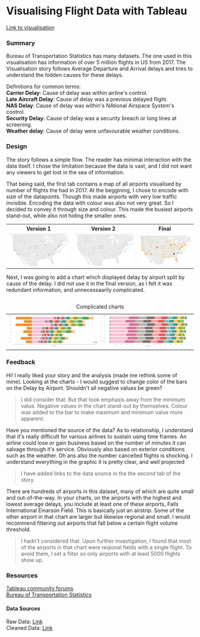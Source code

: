 # Visualising Flight Data with Tableau

[Link to visualisation](https://goo.gl/3XeN4N)

### Summary

Bureau of Transportation Statistics has many datasets. The one used in 
this visualisation has information of over 5 million flights in US 
from 2017.
The Visualisation story follows Average Departure and Arrival delays and
tries to understand the hidden causes for these delays.

Definitions for common terms:<br>
 **Carrier Delay**: Cause of delay was within airline's control. <br>
 **Late Aircraft Delay**: Cause of delay was a previous delayed flight.
 <br>
 **NAS Delay**: Cause of delay was within's NAtional Airspace System's 
 control.<br>
 **Security Delay**: Cause of delay was a security breach or long lines 
 at screening.<br>
 **Weather delay**: Cause of delay were unfavourable weather conditions.

### Design

The story follows a simple flow. The reader has minimal interaction with
the data itself. I chose the limitation because the data is vast, 
and I did not want any viewers to get lost in the sea of information.

That being said, the first tab contains a map of all airports visualised
by number of flights the had in 2017. At the beggining, I chose to 
encode with size of the datapoints. Though this made airports with very 
low traffic invisible. Encoding the data with colour was also not very 
great. So I decided to convey it through size and colour. This made the 
busiest airports stand-out, while also not hiding the smaller ones.

<table>
<tr>
<th>Version 1</th>
<th>Version 2</th>
<th>Final</th>
</tr>
<tr>
<td><img src="img/airport-size-small.PNG"/> </td>
<td><img src="img/Airport-unclear-colour.PNG"/> </td>
<td><img src="img/airport-final.PNG"/></td>
</tr>
<table>


Next, I was going to add a chart which displayed delay by airport split 
by cause of the delay. I did not use it in the final version, as I felt 
it was redundant information, and unnecessaarily complicated.

<table>
<caption>Complicated charts</caption>
<tr>
<td><img src="img/complicated delay group.PNG"/> </td>
<td><img src="img/complicated delay group 23.PNG"/> </td>
</tr>
<table>

### Feedback

Hi! I really liked your story and the analysis (made me rethink some of 
mine). Looking at the charts - I would suggest to change color of the 
bars on the Delay by Airport. Shouldn't all negative values be green?

> I did consider that. But that took emphasis away from the minimum 
> value. Negative values in the chart stand-out by themselves. Colour 
> was added to the bar to make maximum and minimum value more apparent.


Have you mentioned the source of the data? As to relationship, I 
understand that it's really difficult for various airlines to sustain 
using time frames. An airline could lose or gain business based on the 
number of minutes it can salvage through it's service. Obviously also 
based on exterior conditions such as the weather. Oh ans also the number 
cancelled flights is shocking. I understand everything in the graphic it
is pretty clear, and well projected


> I have added links to the data source in the the second tab of the 
> story.

There are hundreds of airports in this dataset, many of which are quite small 
and out-of-the-way. In your charts, on the airports with the highest and 
lowest average delays, you include at least one of these airports, Falls 
International Einarson Field. This is basically just an airstrip. Some of the 
other airport in that chart are larger but likewise regional and small. I 
would recommend filtering out airports that fall below a certain flight volume 
threshold.

> I hadn't considered that. Upon further investigation, I found that most of the
> airports in that chart were reqional fields with a single flight. To avoid 
> them, I set a filter so only airports with at least 5000 flights show up.

### Resources

[Tableau community forums](https://community.tableau.com/community/forums)<br>
[Bureau of Transportation Statistics](https://www.transtats.bts.gov/Tables.asp?DB_ID=120&DB_Name=Airline%20On-Time%20Performance%20Data&DB_Short_Name=On-Time)

#### Data Sources
Raw Data: [Link](https://drive.google.com/drive/folders/1rv_D3251_flGKsr-7ETVTUnKv4Gcls-Q?usp=sharing)<br>
Cleaned Data: [Link](https://drive.google.com/file/d/1v5WA3GKk2HOQc1F6Nfvr0Ori_8G-y8Of/view?usp=sharing)
